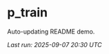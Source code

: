 # p_train

Auto-updating README demo.

<!--START_SECTION:status-->
_Last run: 2025-09-07 20:30 UTC_
<!--END_SECTION:status-->



























































































































































































































































































































































































